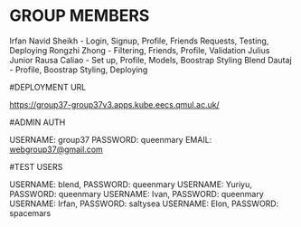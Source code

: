 # GROUP MEMBERS

Irfan Navid Sheikh - Login, Signup, Profile, Friends Requests, Testing, Deploying
Rongzhi Zhong -  Filtering, Friends, Profile, Validation
Julius Junior Rausa Caliao - Set up, Profile, Models, Boostrap Styling
Blend Dautaj - Profile, Boostrap Styling, Deploying

#DEPLOYMENT URL

https://group37-group37v3.apps.kube.eecs.qmul.ac.uk/


#ADMIN AUTH

USERNAME: group37
PASSWORD: queenmary
EMAIL: webgroup37@gmail.com




#TEST USERS 

USERNAME: blend, PASSWORD: queenmary
USERNAME: Yuriyu, PASSWORD: queenmary
USERNAME: Ivan, PASSWORD: queenmary
USERNAME: Irfan, PASSWORD: saltysea
USERNAME: Elon, PASSWORD: spacemars